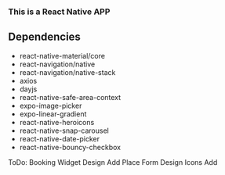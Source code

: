 ### This is a React Native APP

## Dependencies

- react-native-material/core
- react-navigation/native
- react-navigation/native-stack
- axios
- dayjs
- react-native-safe-area-context
- expo-image-picker
- expo-linear-gradient
- react-native-heroicons
- react-native-snap-carousel
- react-native-date-picker
- react-native-bouncy-checkbox

ToDo:
Booking Widget Design
Add Place Form Design
Icons Add
